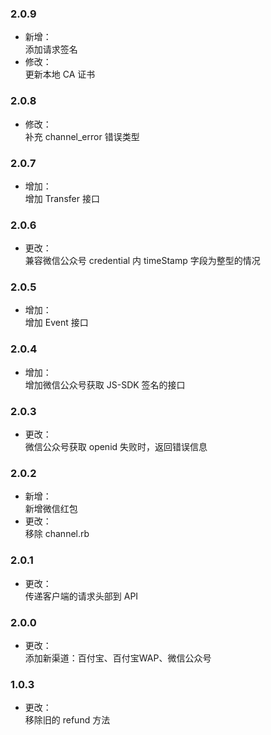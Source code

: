 ### 2.0.9
* 新增：  
添加请求签名
* 修改：  
更新本地 CA 证书

### 2.0.8
* 修改：  
补充 channel_error 错误类型

### 2.0.7
* 增加：  
增加 Transfer 接口

### 2.0.6
* 更改：  
兼容微信公众号 credential 内 timeStamp 字段为整型的情况

### 2.0.5
* 增加：  
增加 Event 接口

### 2.0.4
* 增加：  
增加微信公众号获取 JS-SDK 签名的接口

### 2.0.3
* 更改：  
微信公众号获取 openid 失败时，返回错误信息

### 2.0.2
* 新增：  
新增微信红包
* 更改：  
移除 channel.rb

### 2.0.1
* 更改：  
传递客户端的请求头部到 API

### 2.0.0
* 更改：  
添加新渠道：百付宝、百付宝WAP、微信公众号

### 1.0.3
* 更改：  
移除旧的 refund 方法